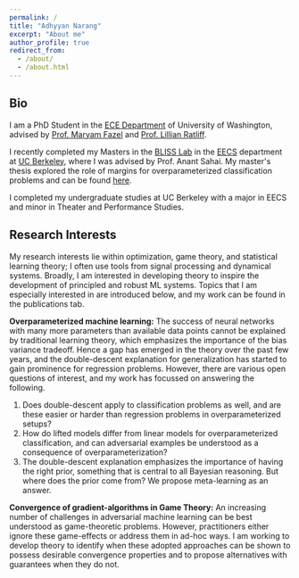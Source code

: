 ```yaml
---
permalink: /
title: "Adhyyan Narang"
excerpt: "About me"
author_profile: true
redirect_from:
  - /about/
  - /about.html
---
```


## Bio

I am  a PhD Student in the [ECE Department](https://www.ece.uw.edu/) of University of Washington, advised by [Prof. Maryam Fazel](https://faculty.washington.edu/mfazel/) and [Prof. Lillian Ratliff](http://faculty.washington.edu/ratliffl/about/).

I recently completed my Masters in the [BLISS Lab](http://bliss.eecs.berkeley.edu/) in the [EECS](https://eecs.berkeley.edu/) department at [UC Berkeley](https://www.berkeley.edu/), where I was advised by Prof. Anant Sahai. My master's thesis explored the role of margins for overparameterized classification problems and can be found [here](https://www2.eecs.berkeley.edu/Pubs/TechRpts/2020/EECS-2020-116.pdf). 

I completed my undergraduate studies at UC Berkeley with a major in EECS and minor in Theater and Performance Studies.

## Research Interests

My research interests lie within optimization, game theory, and statistical learning theory; I often use tools from signal processing and dynamical systems. Broadly, I am interested in developing theory to inspire the development of principled and robust ML systems. Topics that I am especially interested in are introduced below, and my work can be found in the publications tab.

**Overparameterized machine learning:** The success of neural networks with many more parameters than available data points cannot be explained by traditional learning theory, which emphasizes the importance of the bias variance tradeoff. Hence a gap has emerged in the theory over the past few years, and the double-descent explanation for generalization has started to gain prominence for regression problems. However, there are various open questions of interest, and my work has focussed on answering the following.
1. Does double-descent apply to classification problems as well, and are these easier or harder than regression problems in overparameterized setups?
2. How do lifted models differ from linear models for overparameterized classification, and can adversarial examples be understood as a consequence of overparameterization?
3. The double-descent explanation emphasizes the importance of having the right prior, something that is central to all Bayesian reasoning. But where does the prior come from? We propose meta-learning as an answer.

**Convergence of gradient-algorithms in Game Theory:** An increasing number of challenges in adversarial machine learning can be best understood as game-theoretic problems. However, practitioners either ignore these game-effects or address them in ad-hoc ways. I am working to develop theory to identify when these adopted approaches can be shown to possess desirable convergence properties and to propose alternatives with guarantees when they do not.
